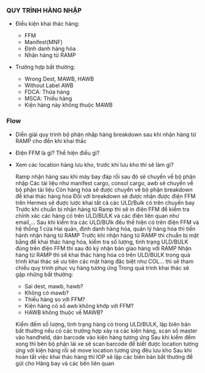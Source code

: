 ### QUY TRÌNH HÀNG NHẬP

- Điều kiện khai thác hàng:

  - FFM
  - Manifest(MNF)
  - Định danh hàng hóa
  - Nhận hàng từ RAMP

- Trường hợp bất thường:
  - Wrong Dest, MAWB, HAWB
  - Without Label AWB
  - FDCA: Thừa hàng
  - MSCA: Thiếu hàng
  - Kiện hàng này không thuộc MAWB

### Flow

- Diễn giải quy trình bộ phận nhập hàng breakdown sau khi nhận hàng từ RAMP cho đến khi khai thấc
- Điện FFM là gì? Thể hiện điều gì?
- Xem các location hàng lưu kho, trước khi lưu kho thì sẽ làm gì?

  Ramp nhận hàng sau khi máy bay đáp rồi sau đó sẽ chuyển về bộ phận nhập
  Các tài liệu như manifest cargo, consol cargo, awb sẽ chuyển về bộ phận tài liệu
  Còn hàng hóa sẽ được chuyển về bộ phận breakdown để khai thác hàng hóa
  Đối với breakdown sẽ được nhận được điện FFM trên Hermes sẽ được lược khai tất cả các ULD/Bulk có trên chuyến bay
  Trước khi chuẩn bị nhận hàng từ Ramp thì sẽ in điện FFM để kiểm tra chính xác các hàng có trên ULD/BULK và các điện liên quan như email,...
  Sau khi kiểm tra các ULD/BUlk đều thể hiện có trên điện FFM và hệ thống 1 cửa Hai quản, định danh hàng hóa, quán lý hàng hóa thì tiến hành nhận hàng từ RAMP
  Trước khi nhận hàng từ RAMP thì chuẩn bị mặt bằng để khai thác hàng hóa, kiểm tra số lượng, tình trạng ULD/BULK đúng trên điện FFM thì sau đó ký nhận bàn giao hàng với RAMP
  Nhận hàng từ RAMP thì sẽ khai thác hàng hóa có trên ULD/BULK trong quá trình khai thác sẽ ưu tiên các mặt hàng đặc biệt như COL... thì sẽ tham chiếu quy trình phục vụ hàng tương ứng
  Trong quá trình khai thác sẽ gặp những bất thường:

  - Sai dest, mawb, hawb?
  - Không có mawb?
  - Thiếu hàng so với FFM?
  - Kiện hàng có số awb không khớp với FFM?
  - HAWB không thuộc về MAWB?

  Kiểm đếm số lượng, tình trạng hàng có trong ULD/BULK, lập biên bản bất thường nếu có các trường hợp xảy ra các kiện hàng, scan số master vào handheld, dán barcode vào kiện hàng tương ứng
  Sau khi kiểm đếm xong thì bên bộ phận lái xe sẽ scan barcode để biết được location tương ứng với kiện hàng rồi sẽ move location tương ứng đêu lưu kho
  Sau khi hoàn tất việc khai thác hàng thì IOP sẽ lập các biên bản bất thường để gửi cho Hãng bay và các bên liên quan
